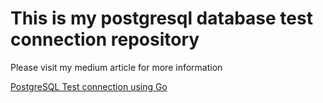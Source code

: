 # This is my postgresql database test connection repository 

Please visit my medium article for more information 

[PostgreSQL Test connection using Go](https://medium.com/p/fdbddd3e635a/edit)